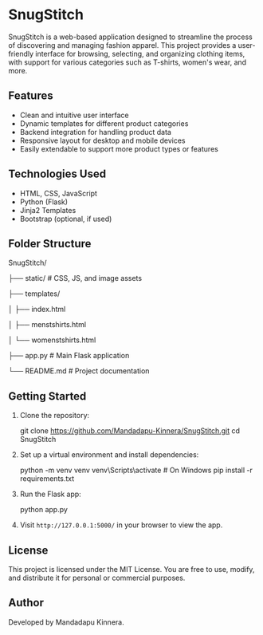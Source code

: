 
# SnugStitch

SnugStitch is a web-based application designed to streamline the process of discovering and managing fashion apparel. This project provides a user-friendly interface for browsing, selecting, and organizing clothing items, with support for various categories such as T-shirts, women's wear, and more.

## Features

- Clean and intuitive user interface
- Dynamic templates for different product categories
- Backend integration for handling product data
- Responsive layout for desktop and mobile devices
- Easily extendable to support more product types or features

## Technologies Used

- HTML, CSS, JavaScript
- Python (Flask)
- Jinja2 Templates
- Bootstrap (optional, if used)

## Folder Structure



SnugStitch/

├── static/                # CSS, JS, and image assets

├── templates/ 

│      ├── index.html

│      ├── menstshirts.html

│      └── womenstshirts.html

├── app.py                 # Main Flask application

└── README.md              # Project documentation



## Getting Started

1. Clone the repository:

   git clone https://github.com/Mandadapu-Kinnera/SnugStitch.git
   cd SnugStitch


2. Set up a virtual environment and install dependencies:

 
   python -m venv venv
   venv\Scripts\activate    # On Windows
   pip install -r requirements.txt
   

3. Run the Flask app:

  
   python app.py
  

4. Visit `http://127.0.0.1:5000/` in your browser to view the app.

## License

This project is licensed under the MIT License. You are free to use, modify, and distribute it for personal or commercial purposes.

## Author

Developed by Mandadapu Kinnera.

